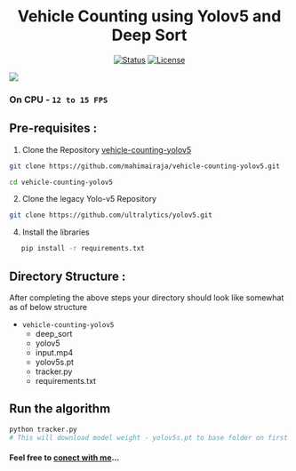 # <center>Vehicle Counting using Yolov5 and Deep Sort
<div align="center">

[![Status](https://img.shields.io/badge/status-active-success.svg)]()
[![License](https://img.shields.io/badge/license-MIT-blue.svg)](/LICENSE)

</div>

<img src="assets/output.gif">

### On CPU - `12 to 15 FPS` 

## Pre-requisites : 

1) Clone the Repository [vehicle-counting-yolov5](https://github.com/mahimairaja/vehicle-counting-yolov5)

```bash
git clone https://github.com/mahimairaja/vehicle-counting-yolov5.git

cd vehicle-counting-yolov5
```

2) Clone the legacy Yolo-v5 Repository

```bash
git clone https://github.com/ultralytics/yolov5.git
```
   
4) Install the libraries
```bash
   pip install -r requirements.txt
```




## Directory Structure :

After completing the above steps your directory should look like somewhat as of below structure

- `vehicle-counting-yolov5`
   - deep_sort
   - yolov5
   - input.mp4
   - yolov5s.pt
   - tracker.py
   - requirements.txt

## Run the algorithm 

``` bash
python tracker.py 
# This will download model weight - yolov5s.pt to base folder on first execution.
```

#### Feel free to [conect with me](https://www.linkedin.com/in/mahimairaja/)...
